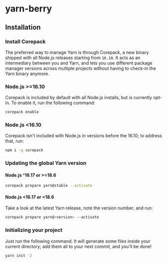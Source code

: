 # yarn-berry

## Installation

### Install Corepack

The preferred way to manage Yarn is through Corepack, a new binary shipped with all Node.js releases starting from `16.10`. It acts as an intermediary between you and Yarn, and lets you use different package manager versions across multiple projects without having to check-in the Yarn binary anymore.

### Node.js >=16.10

Corepack is included by default with all Node.js installs, but is currently opt-in. To enable it, run the following command:

```bash
corepack enable
```

### Node.js <16.10

Corepack isn't included with Node.js in versions before the 16.10; to address that, run:

```bash
npm i -g corepack
```

### Updating the global Yarn version

#### Node.js ^16.17 or >=18.6

```bash
corepack prepare yarn@stable --activate
```

#### Node.js <16.17 or <18.6

Take a look at the latest Yarn release, note the version number, and run:

```bash
corepack prepare yarn@<version> --activate
```

### Initializing your project

Just run the following command. It will generate some files inside your current directory; add them all to your next commit, and you'll be done!

```bash
yarn init -2
```
